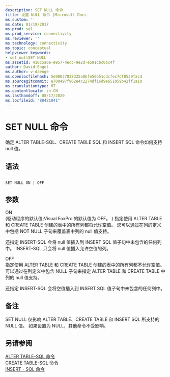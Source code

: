 ```yaml
---
description: SET NULL 命令
title: 设置 NULL 命令 |Microsoft Docs
ms.custom: ''
ms.date: 01/19/2017
ms.prod: sql
ms.prod_service: connectivity
ms.reviewer: ''
ms.technology: connectivity
ms.topic: conceptual
helpviewer_keywords:
- set nullSET NULL
ms.assetid: 410c5a6e-e957-4ecc-9e2d-e591cbc0bc4f
author: David-Engel
ms.author: v-daenge
ms.openlocfilehash: 5e98037838325a0bfe56b51cdcfec7df8539facd
ms.sourcegitcommit: e700497f962e4c2274df16d9e651059b42ff1a10
ms.translationtype: MT
ms.contentlocale: zh-CN
ms.lasthandoff: 08/17/2020
ms.locfileid: "88421841"
---
```

# <a name="set-null-command"></a>SET NULL 命令
确定 ALTER TABLE-SQL、CREATE TABLE SQL 和 INSERT SQL 命令如何支持 null 值。  
  
## <a name="syntax"></a>语法  
  
```  
  
SET NULL ON | OFF  
```  
  
## <a name="arguments"></a>参数  
 ON  
  (驱动程序的默认值;Visual FoxPro 的默认值为 OFF。 ) 指定使用 ALTER TABLE 和 CREATE TABLE 创建的表中的所有列都将允许空值。 您可以通过在列的定义中包括 NOT NULL 子句来覆盖表中列的 null 值支持。  
  
 还指定 INSERT-SQL 会将 null 值插入到 INSERT SQL 值子句中未包含的任何列中。 INSERT-SQL 只会将 null 值插入允许空值的列。  
  
 OFF  
 指定使用 ALTER TABLE 和 CREATE TABLE 创建的表中的所有列都不允许空值。 可以通过在列定义中包含 NULL 子句来指定 ALTER TABLE 和 CREATE TABLE 中列的 null 值支持。  
  
 还指定 INSERT-SQL 会将空值插入到 INSERT SQL 值子句中未包含的任何列中。  
  
## <a name="remarks"></a>备注  
 SET NULL 仅影响 ALTER TABLE、CREATE TABLE 和 INSERT SQL 所支持的 NULL 值。 如果设置为 NULL，其他命令不受影响。  
  
## <a name="see-also"></a>另请参阅  
 [ALTER TABLE-SQL 命令](../../odbc/microsoft/alter-table-sql-command.md)   
 [CREATE TABLE-SQL 命令](../../odbc/microsoft/create-table-sql-command.md)   
 [INSERT - SQL 命令](../../odbc/microsoft/insert-sql-command.md)
